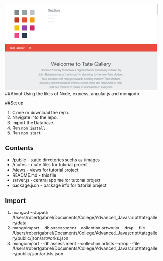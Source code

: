 
![alt text](https://raw.githubusercontent.com/RobertJGabriel/Tate-Gallery-in-Express-node-api/master/public/img/github/home.png "Robin")
##About
Using the likes of Node, express, angular.js and mongodb.

##Set up 
1. Clone or download the repo.
2. Navigate into the repo.
3. Import the Database.
3. Run ```npm install ```
4. Run ``` npm start ```

## Contents

* /public - static directories suchs as /images
* /routes - route files for tutorial project
* /views - views for tutorial project
* README.md - this file
* server.js - central app file for tutorial project
* package.json - package info for tutorial project



## Import

1. mongod --dbpath /Users/robertgabriel/Documents/College/Advanced_Javascript/tategallery/data 
2. mongoimport --db assesstment --collection artworks --drop --file /Users/robertgabriel/Documents/College/Advanced_Javascript/tategallery/public/json/artworks.json
3. mongoimport --db assesstment --collection artists --drop --file /Users/robertgabriel/Documents/College/Advanced_Javascript/tategallery/public/json/artists.json
